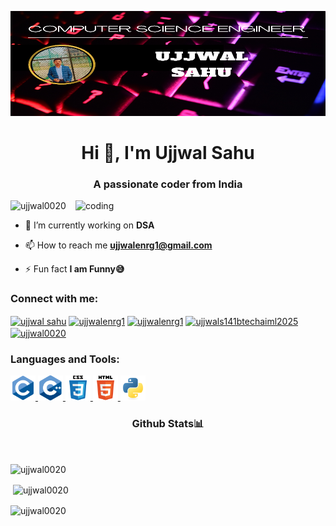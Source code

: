 ![logo](https://github.com/ujjwal0020/ujjwal0020/blob/main/nbanner.png)
<h1 align="center">Hi 👋, I'm Ujjwal Sahu</h1>
<h3 align="center">A passionate coder from India</h3>

<img align="right" alt="coding" width="400" src="https://user-images.githubusercontent.com/55389276/140866485-8fb1c876-9a8f-4d6a-98dc-08c4981eaf70.gif" >

<p align="left"> <img src="https://komarev.com/ghpvc/?username=ujjwal0020&label=Profile%20views&color=0e75b6&style=flat" alt="ujjwal0020" /> </p>

- 🌱 I’m currently working on **DSA**

- 📫 How to reach me **ujjwalenrg1@gmail.com**

- ⚡ Fun fact **I am Funny😅**

<h3 align="left">Connect with me:</h3>
<p align="left">
<a href="https://linkedin.com/in/ujjwal sahu" target="blank"><img align="center" src="https://raw.githubusercontent.com/rahuldkjain/github-profile-readme-generator/master/src/images/icons/Social/linked-in-alt.svg" alt="ujjwal sahu" height="30" width="40" /></a>
<a href="https://www.codechef.com/users/ujjwalenrg1" target="blank"><img align="center" src="https://cdn.jsdelivr.net/npm/simple-icons@3.1.0/icons/codechef.svg" alt="ujjwalenrg1" height="30" width="40" /></a>
<a href="https://www.hackerrank.com/ujjwalenrg1" target="blank"><img align="center" src="https://raw.githubusercontent.com/rahuldkjain/github-profile-readme-generator/master/src/images/icons/Social/hackerrank.svg" alt="ujjwalenrg1" height="30" width="40" /></a>
<a href="https://codeforces.com/profile/ujjwals141btechaiml2025" target="blank"><img align="center" src="https://raw.githubusercontent.com/rahuldkjain/github-profile-readme-generator/master/src/images/icons/Social/codeforces.svg" alt="ujjwals141btechaiml2025" height="30" width="40" /></a>
 <a href="https://leetcode.com/ujjwal0020" target="blank"><img align="center"src="https://leetcode.com/static/images/LeetCode_logo_rvs.png" alt="ujjwal0020" height="30" width="40" /></a>  
</p>

<h3 align="left">Languages and Tools:</h3>
<p align="left"> <a href="https://www.cprogramming.com/" target="_blank" rel="noreferrer"> <img src="https://raw.githubusercontent.com/devicons/devicon/master/icons/c/c-original.svg" alt="c" width="40" height="40"/> </a> <a href="https://www.w3schools.com/cpp/" target="_blank" rel="noreferrer"> <img src="https://raw.githubusercontent.com/devicons/devicon/master/icons/cplusplus/cplusplus-original.svg" alt="cplusplus" width="40" height="40"/> </a> <a href="https://www.w3schools.com/css/" target="_blank" rel="noreferrer"> <img src="https://raw.githubusercontent.com/devicons/devicon/master/icons/css3/css3-original-wordmark.svg" alt="css3" width="40" height="40"/> </a> <a href="https://www.w3.org/html/" target="_blank" rel="noreferrer"> <img src="https://raw.githubusercontent.com/devicons/devicon/master/icons/html5/html5-original-wordmark.svg" alt="html5" width="40" height="40"/> </a> <a href="https://www.python.org" target="_blank" rel="noreferrer"> <img src="https://raw.githubusercontent.com/devicons/devicon/master/icons/python/python-original.svg" alt="python" width="40" height="40"/> </a> </p>
<h3 align="center">Github Stats📊</h3>
<br>
<p><img align="center" src="https://github-readme-stats.vercel.app/api/top-langs?username=ujjwal0020&show_icons=true&locale=en&layout=compact" alt="ujjwal0020" /></p>

<p>&nbsp;<img align="center" src="https://github-readme-stats.vercel.app/api?username=ujjwal0020&show_icons=true&locale=en" alt="ujjwal0020" /></p>

<p><img align="center" src="https://github-readme-streak-stats.herokuapp.com/?user=ujjwal0020&" alt="ujjwal0020" /></p>
